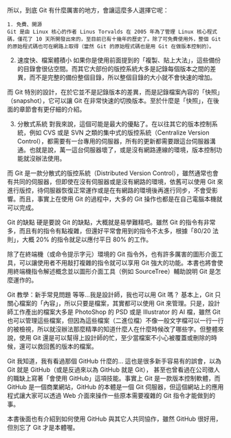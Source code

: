 
所以，到底 Git 有什麼厲害的地方，會讓這麼多人選擇它呢：
```
1. 免費、開源
Git 是由 Linux 核心的作者 Linus Torvalds 在 2005 年為了管理 Linux 核心程式碼，僅花了 10 天所開發出來的，至目前已有十幾年的歷史了。除了可免費使用外，整個 Git 的原始程式碼也可在網路上取得（當然 Git 的原始程式碼也是用 Git 在做版本控制的）。
```
2. 速度快、檔案體積小
如果你是使用前面提到的「複製、貼上大法」，這些備份的目錄會很佔空間。而其它大部份的版控系統大多是記錄每個版本之間的差異，而不是完整的備份整個目錄，所以整個目錄的大小就不會快速的增加。

而 Git 特別的設計，在於它並不是記錄版本的差異，而是記錄檔案內容的「快照」（snapshot），它可以讓 Git 在非常快速的切換版本。至於什麼是「快照」，在後面的章節會有更仔細的介紹。

3. 分散式系統
對我來說，這個可能是最大的優點了。在以往其它的版本控制系統，例如 CVS 或是 SVN 之類的集中式的版控系統（Centralize Version Control），都需要有一台專用的伺服器，所有的更新都需要跟這台伺服器溝通。也就是說，萬一這台伺服器壞了，或是沒有網路連線的環境，版本控制功能就沒辦法使用。

而 Git 是一款分散式的版控系統（Distributed Version Control），雖然通常也會有共同的伺服器，但即使在沒有伺服器或是沒有網路的環境，依舊可以使用 Git 來進行版控，待伺服器恢復正常運作或是在有網路的環境後再進行同步，不會受影響。而且，事實上在使用 Git 的過程中，大多的 Git 操作也都是在自己電腦本機就可以完成。

Git 的缺點
硬是要說 Git 的缺點，大概就是易學難精吧。雖然 Git 的指令有非常多，而且有的指令有點複雜，但還好平常會用到的指令不太多，根據「80/20 法則」，大概 20% 的指令就足以應付平日 80% 的工作。

除了在終端機（或命令提示字元）環境的 Git 指令外，也有許多厲害的圖形介面工具，可以讓使用者不用敲打複雜的指令就可以享用 Git 強大的功能。本書也將會使用終端機指令解述概念並以圖形介面工具（例如 SourceTree）輔助說明 Git 是怎麼運作的。

Git 教學：新手常見問題
等等…我是設計師，我也可以用 Git 嗎？
基本上，Git 只關心檔案的「內容」，所以只要是檔案，其實都可以使用 Git 來管理。只是，設計師工作產出的檔案大多是 PhotoShop 的 PSD 或是 Illustrator 的 AI 檔，雖然 Git 也可以管理這些檔案，但因為這些檔案（二進位檔）不像一般文字檔可以一行一行的被檢視，所以就沒辦法那麼精準的知道什麼人在什麼時候改了哪些字。但整體來說，使用 Git 還是可以幫得上設計師的忙，至少當檔案不小心被覆蓋或刪除的時候，還可以救回舊的版本的檔案。

Git 我知道，我有看過那個 GitHub 什麼的…
這也是很多新手容易有的誤會，以為 Git 就是 GitHub（或是反過來以為 GitHub 就是 Git）， 甚至也曾看過在公司徵人的職缺上寫著「會使用 GitHub」這項技能。事實上 Git 是一款版本控制軟體，而 GitHub 是一個商業網站，GitHub 的本體是一個 Git 伺服器，但這個網站上的應用程式讓大家可以透過 Web 介面來操作一些原本需要複雜的 Git 指令才能做到的事。

本書後面也有介紹到如何使用 GitHub 與其它人共同協作，雖然 GitHub 很好用，但別忘了 Git 才是本體喔。

